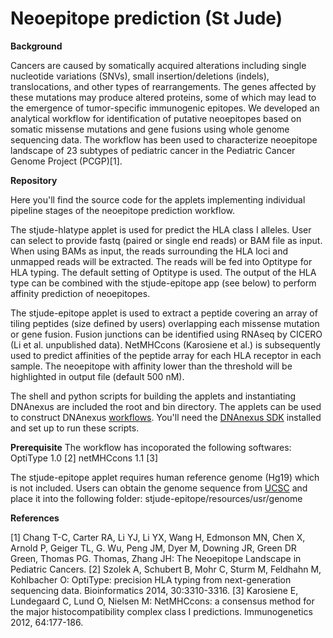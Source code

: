 # Neoepitope prediction (St Jude)

**Background**

Cancers are caused by somatically acquired alterations including single nucleotide variations (SNVs), small insertion/deletions (indels), translocations, and other types of rearrangements. The genes affected by these mutations may produce altered proteins, some of which may lead to the emergence of tumor-specific immunogenic epitopes. We developed an analytical workflow for identification of putative neoepitopes based on somatic missense mutations and gene fusions using whole genome sequencing data. The workflow has been used to characterize neoepitope landscape of 23 subtypes of pediatric cancer in the Pediatric Cancer Genome Project (PCGP)[1].


**Repository**

Here you'll find the source code for the applets implementing individual pipeline stages of the neoepitope prediction workflow. 

  The stjude-hlatype applet is used for predict the HLA class I alleles. User can select to provide fastq (paired or single end reads) or BAM file as input. When using BAMs as input, the reads surrounding the HLA loci and unmapped reads will be extracted. The reads will be fed into Optitype for HLA typing. The default setting of Optitype is used. The output of the HLA type can be combined with the stjude-epitope app (see below) to perform affinity prediction of neoepitopes.
  
  The stjude-epitope applet is used to extract a peptide covering an array of tiling peptides (size defined by users) overlapping each missense mutation or gene fusion. Fusion junctions can be identified using RNAseq by CICERO (Li et al. unpublished data). NetMHCcons (Karosiene et al.) is subsequently used to predict affinities of the peptide array for each HLA receptor in each sample. The neoepitope with affinity lower than the threshold will be highlighted in output file (default 500 nM).

  The shell and python scripts for building the applets and instantiating DNAnexus are included the root and bin directory. The applets can be used to construct DNAnexus [workflows](https://wiki.dnanexus.com/UI/Workflows). You'll need the [DNAnexus SDK](https://wiki.dnanexus.com/Command-Line-Client/Quickstart) installed and set up to run these scripts.

**Prerequisite**
The workflow has incoporated the following softwares:
OptiType 1.0 [2]
netMHCcons 1.1 [3]

The stjude-epitope applet requires human reference genome (Hg19) which is not included. Users can obtain the genome sequence from [UCSC](http://hgdownload.cse.ucsc.edu/goldenpath/hg19/chromosomes/) and place it into the following folder: stjude-epitope/resources/usr/genome


**References**

[1] Chang T-C, Carter RA, Li YJ, Li YX, Wang H, Edmonson MN, Chen X, Arnold P, Geiger TL, G. Wu, Peng JM, Dyer M, Downing JR, Green DR Green, Thomas PG. Thomas, Zhang JH: The Neoepitope Landscape in Pediatric Cancers.
[2] Szolek A, Schubert B, Mohr C, Sturm M, Feldhahn M, Kohlbacher O: OptiType: precision HLA typing from next-generation sequencing data. Bioinformatics 2014, 30:3310-3316.
[3] Karosiene E, Lundegaard C, Lund O, Nielsen M: NetMHCcons: a consensus method for the major histocompatibility complex class I predictions. Immunogenetics 2012, 64:177-186.





